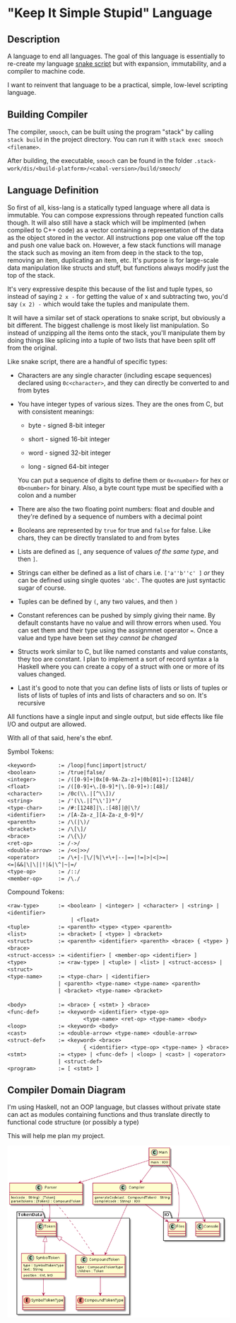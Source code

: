 # "Keep It Simple Stupid" Language

## Description

A language to end all languages. The goal of this language is essentially to re-create my language [snake script](https://github.com/blueOkiris/snake-script) but with expansion, immutability, and a compiler to machine code.

I want to reinvent that language to be a practical, simple, low-level scripting language.

## Building Compiler

The compiler, `smooch`, can be built using the program "stack" by calling `stack build` in the project directory. You can run it with `stack exec smooch <filename>`.

After building, the executable, `smooch` can be found in the folder `.stack-work/dis/<build-platform>/<cabal-version>/build/smooch/`

## Language Definition

So first of all, kiss-lang is a statically typed language where all data is immutable. You can compose expressions through repeated function calls though. It will also still have a stack which will be implmented (when compiled to C++ code) as a vector containing a representation of the data as the object stored in the vector. All instructions pop one value off the top and push one value back on. However, a few stack functions will manage the stack such as moving an item from deep in the stack to the top, removing an item, duplicating an item, etc. It's purpose is for large-scale data manipulation like structs and stuff, but functions always modify just the top of the stack.

It's very expressive despite this because of the list and tuple types, so instead of saying `2 x -` for getting the value of x and subtracting two, you'd say `(x 2) -` which would take the tuples and manipulate them.

It will have a similar set of stack operations to snake script, but obviously a bit different. The biggest challenge is most likely list manipulation. So instead of unzipping all the items onto the stack, you'll manipulate them by doing things like splicing into a tuple of two lists that have been split off from the original.

Like snake script, there are a handful of specific types:

 * Characters are any single character (including escape sequences) declared using `0c<character>`, and they can directly be converted to and from bytes
 
 * You have integer types of various sizes. They are the ones from C, but with consistent meanings:
    
    + byte - signed 8-bit integer
    
    + short - signed 16-bit integer
    
    + word - signed 32-bit integer
    
    + long - signed 64-bit integer
    
    You can put a sequence of digits to define them or `0x<number>` for hex or `0b<number>` for binary. Also, a byte count type must be specified with a colon and a number
    
 * There are also the two floating point numbers: float and double  and they're defined by a sequence of numbers with a decimal point
 
 * Booleans are represented by `true` for true and `false` for false. Like chars, they can be directly translated to and from bytes
 
 * Lists are defined as `[`, any sequence of values *of the same type*, and then `]`.
 
 * Strings can either be defined as a list of chars i.e. `['a''b''c' ]` *or* they can be defined using single quotes `'abc'`. The quotes are just syntactic sugar of course.
 
 * Tuples can be defined by `(`, any two values, and then `)`
 
 * Constant references can be pushed by simply giving their name. By default constants have no value and will throw errors when used. You can set them and their type using the assignmnet operator `=`. Once a value and type have been set *they cannot be changed*
 
 * Structs work similar to C, but like named constants and value constants, they too are constant. I plan to implement a sort of record syntax a la Haskell where you can create a copy of a struct with one or more of its values changed.
 
 * Last it's good to note that you can define lists of lists or lists of tuples or lists of lists of tuples of ints and lists of characters and so on. It's recursive
 
All functions have a single input and single output, but side effects like file I/O and output are allowed.

With all of that said, here's the ebnf.

Symbol Tokens:

```
<keyword>       := /loop|func|import|struct/
<boolean>       := /true|false/
<integer>       := /([0-9]+|0x[0-9A-Za-z]+|0b[01]+):[1248]/
<float>         := /([0-9]+\.[0-9]*|\.[0-9]+):[48]/
<character>     := /0c(\\.|[^\\])/
<string>        := /'(\\.|[^\\'])*'/
<type-char>     := /#:[1248]|\.:[48]|@|\?/
<identifier>    := /[A-Za-z_][A-Za-z_0-9]*/
<parenth>       := /\(|\)/
<bracket>       := /\[\]/
<brace>         := /\{\}/
<ret-op>        := /->/
<double-arrow>  := /<<|>>/
<operator>      := /\+|-|\/|%|\+\+|--|==|!=|>|<|>=|<=|&&|\|\||!|&|\^|~|=/
<type-op>       := /::/
<member-op>     := /\./
```

Compound Tokens:
```
<raw-type>      := <boolean> | <integer> | <character> | <string> | <identifier>
                    | <float>
<tuple>         := <parenth> <type> <type> <parenth>
<list>          := <bracket> [ <type> ] <bracket>
<struct>        := <parenth> <identifier> <parenth> <brace> { <type> } <brace>
<struct-access> := <identifier> [ <member-op> <identifier> ]
<type>          := <raw-type> | <tuple> | <list> | <struct-access> | <struct>
<type-name>     := <type-char> | <identifier>
                | <parenth> <type-name> <type-name> <parenth>
                | <bracket> <type-name> <bracket>

<body>          := <brace> { <stmt> } <brace>
<func-def>      := <keyword> <identifier> <type-op> 
                        <type-name> <ret-op> <type-name> <body>
<loop>          := <keyword> <body>
<cast>          := <double-arrow> <type-name> <double-arrow>
<struct-def>    := <keyword> <brace> 
                        { <identifier> <type-op> <type-name> } <brace>
<stmt>          := <type> | <func-def> | <loop> | <cast> | <operator>
                | <struct-def>
<program>       := [ <stmt> ]
```

## Compiler Domain Diagram

I'm using Haskell, not an OOP language, but classes without private state can act as modules containing functions and thus translate directly to functional code structure (or possibly a type)

This will help me plan my project.

![kiss-lang domain model](docs/kiss-lang-domain.png)

